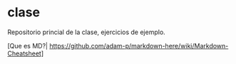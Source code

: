 # clase
Repositorio princial de la clase, ejercicios de ejemplo.


[Que es MD?| https://github.com/adam-p/markdown-here/wiki/Markdown-Cheatsheet]
